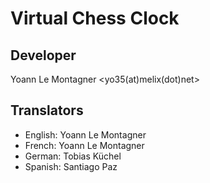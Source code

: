 Virtual Chess Clock
===================

Developer
---------

Yoann Le Montagner <yo35(at)melix(dot)net>


Translators
-----------

* English: Yoann Le Montagner
* French: Yoann Le Montagner
* German: Tobias Küchel
* Spanish: Santiago Paz
